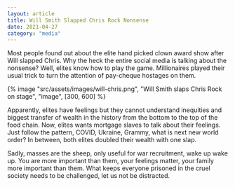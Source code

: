 ```yaml
---
layout: article
title: Will Smith Slapped Chris Rock Nonsense
date: 2021-04-27
category: "media"
---
```


Most people found out about the elite hand picked clown award show after Will slapped Chris. Why the heck the entire social media is talking about the nonsense? Well, elites know how to play the game. Millionaires played their usual trick to turn the attention of pay-cheque hostages on them.

<!-- excerpt -->

{% image "src/assets/images/will-chris.png", "Will Smith slaps Chris Rock on stage", "image", [300, 600] %}

Apparently, elites have feelings but they cannot understand inequities and biggest transfer of wealth in the history from the bottom to the top of the food chain. Now, elites wants mortgage slaves to talk about their feelings. Just follow the pattern, COVID, Ukraine, Grammy, what is next new world order? In between, both elites doubled their wealth with one slap.

Sadly, masses are the sheep, only useful for war recruitment, wake up wake up. You are more important than them, your feelings matter, your family more important than them. What keeps everyone prisoned in the cruel society needs to be challenged, let us not be distracted.
